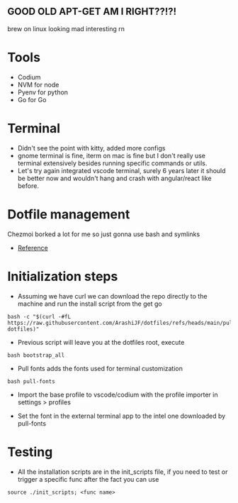 ## GOOD OLD APT-GET AM I RIGHT??!?!

brew on linux looking mad interesting rn

# Tools

- Codium
- NVM for node
- Pyenv for python
- Go for Go

# Terminal

- Didn't see the point with kitty, added more configs
- gnome terminal is fine, iterm on mac is fine but I don't really use terminal extensively besides running specific commands or utils.
- Let's try again integrated vscode terminal, surely 6 years later it should be better now and wouldn't hang and crash with angular/react like before.

# Dotfile management

Chezmoi borked a lot for me so just gonna use bash and symlinks

- [Reference](https://freddiecarthy.com/blog/make-your-dotfiles-portable-with-git-and-a-simple-bash-script)

# Initialization steps

- Assuming we have curl we can download the repo directly to the machine and run the install script from the get go

```
bash -c "$(curl -#fL https://raw.githubusercontent.com/ArashiJF/dotfiles/refs/heads/main/pull-dotfiles)"
```

- Previous script will leave you at the dotfiles root, execute

```
bash bootstrap_all
```

- Pull fonts adds the fonts used for terminal customization

```
bash pull-fonts
```

- Import the base profile to vscode/codium with the profile importer in settings > profiles

- Set the font in the external terminal app to the intel one downloaded by pull-fonts

# Testing

- All the installation scripts are in the init_scripts file, if you need to test or trigger a specific func after the fact you can use

```
source ./init_scripts; <func name>
```
